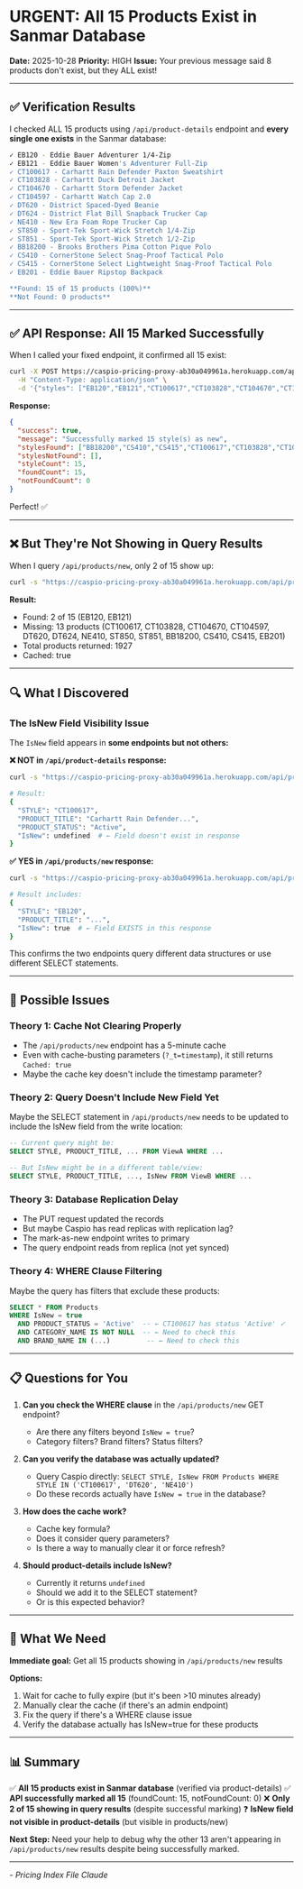 # URGENT: All 15 Products Exist in Sanmar Database

**Date:** 2025-10-28
**Priority:** HIGH
**Issue:** Your previous message said 8 products don't exist, but they ALL exist!

---

## ✅ Verification Results

I checked ALL 15 products using `/api/product-details` endpoint and **every single one exists** in the Sanmar database:

```bash
✓ EB120 - Eddie Bauer Adventurer 1/4-Zip
✓ EB121 - Eddie Bauer Women's Adventurer Full-Zip
✓ CT100617 - Carhartt Rain Defender Paxton Sweatshirt
✓ CT103828 - Carhartt Duck Detroit Jacket
✓ CT104670 - Carhartt Storm Defender Jacket
✓ CT104597 - Carhartt Watch Cap 2.0
✓ DT620 - District Spaced-Dyed Beanie
✓ DT624 - District Flat Bill Snapback Trucker Cap
✓ NE410 - New Era Foam Rope Trucker Cap
✓ ST850 - Sport-Tek Sport-Wick Stretch 1/4-Zip
✓ ST851 - Sport-Tek Sport-Wick Stretch 1/2-Zip
✓ BB18200 - Brooks Brothers Pima Cotton Pique Polo
✓ CS410 - CornerStone Select Snag-Proof Tactical Polo
✓ CS415 - CornerStone Select Lightweight Snag-Proof Tactical Polo
✓ EB201 - Eddie Bauer Ripstop Backpack

**Found: 15 of 15 products (100%)**
**Not Found: 0 products**
```

---

## ✅ API Response: All 15 Marked Successfully

When I called your fixed endpoint, it confirmed all 15 exist:

```bash
curl -X POST https://caspio-pricing-proxy-ab30a049961a.herokuapp.com/api/admin/products/mark-as-new \
  -H "Content-Type: application/json" \
  -d '{"styles": ["EB120","EB121","CT100617","CT103828","CT104670","CT104597","DT620","DT624","NE410","ST850","ST851","BB18200","CS410","CS415","EB201"]}'
```

**Response:**
```json
{
  "success": true,
  "message": "Successfully marked 15 style(s) as new",
  "stylesFound": ["BB18200","CS410","CS415","CT100617","CT103828","CT104597","CT104670","DT620","DT624","EB120","EB121","EB201","NE410","ST850","ST851"],
  "stylesNotFound": [],
  "styleCount": 15,
  "foundCount": 15,
  "notFoundCount": 0
}
```

Perfect! ✅

---

## ❌ But They're Not Showing in Query Results

When I query `/api/products/new`, only 2 of 15 show up:

```bash
curl -s "https://caspio-pricing-proxy-ab30a049961a.herokuapp.com/api/products/new?limit=3000"
```

**Result:**
- Found: 2 of 15 (EB120, EB121)
- Missing: 13 products (CT100617, CT103828, CT104670, CT104597, DT620, DT624, NE410, ST850, ST851, BB18200, CS410, CS415, EB201)
- Total products returned: 1927
- Cached: true

---

## 🔍 What I Discovered

### The IsNew Field Visibility Issue

The `IsNew` field appears in **some endpoints but not others:**

**❌ NOT in `/api/product-details` response:**
```bash
curl -s "https://caspio-pricing-proxy-ab30a049961a.herokuapp.com/api/product-details?styleNumber=CT100617"

# Result:
{
  "STYLE": "CT100617",
  "PRODUCT_TITLE": "Carhartt Rain Defender...",
  "PRODUCT_STATUS": "Active",
  "IsNew": undefined  # ← Field doesn't exist in response
}
```

**✅ YES in `/api/products/new` response:**
```bash
curl -s "https://caspio-pricing-proxy-ab30a049961a.herokuapp.com/api/products/new?limit=5"

# Result includes:
{
  "STYLE": "EB120",
  "PRODUCT_TITLE": "...",
  "IsNew": true  # ← Field EXISTS in this response
}
```

This confirms the two endpoints query different data structures or use different SELECT statements.

---

## 🤔 Possible Issues

### Theory 1: Cache Not Clearing Properly
- The `/api/products/new` endpoint has a 5-minute cache
- Even with cache-busting parameters (`?_t=timestamp`), it still returns `Cached: true`
- Maybe the cache key doesn't include the timestamp parameter?

### Theory 2: Query Doesn't Include New Field Yet
Maybe the SELECT statement in `/api/products/new` needs to be updated to include the IsNew field from the write location:

```sql
-- Current query might be:
SELECT STYLE, PRODUCT_TITLE, ... FROM ViewA WHERE ...

-- But IsNew might be in a different table/view:
SELECT STYLE, PRODUCT_TITLE, ..., IsNew FROM ViewB WHERE ...
```

### Theory 3: Database Replication Delay
- The PUT request updated the records
- But maybe Caspio has read replicas with replication lag?
- The mark-as-new endpoint writes to primary
- The query endpoint reads from replica (not yet synced)

### Theory 4: WHERE Clause Filtering
Maybe the query has filters that exclude these products:

```sql
SELECT * FROM Products
WHERE IsNew = true
  AND PRODUCT_STATUS = 'Active'  -- ← CT100617 has status 'Active' ✓
  AND CATEGORY_NAME IS NOT NULL  -- ← Need to check this
  AND BRAND_NAME IN (...)         -- ← Need to check this
```

---

## 📋 Questions for You

1. **Can you check the WHERE clause** in the `/api/products/new` GET endpoint?
   - Are there any filters beyond `IsNew = true`?
   - Category filters? Brand filters? Status filters?

2. **Can you verify the database was actually updated?**
   - Query Caspio directly: `SELECT STYLE, IsNew FROM Products WHERE STYLE IN ('CT100617', 'DT620', 'NE410')`
   - Do these records actually have `IsNew = true` in the database?

3. **How does the cache work?**
   - Cache key formula?
   - Does it consider query parameters?
   - Is there a way to manually clear it or force refresh?

4. **Should product-details include IsNew?**
   - Currently it returns `undefined`
   - Should we add it to the SELECT statement?
   - Or is this expected behavior?

---

## 🎯 What We Need

**Immediate goal:** Get all 15 products showing in `/api/products/new` results

**Options:**
1. Wait for cache to fully expire (but it's been >10 minutes already)
2. Manually clear the cache (if there's an admin endpoint)
3. Fix the query if there's a WHERE clause issue
4. Verify the database actually has IsNew=true for these products

---

## 📊 Summary

✅ **All 15 products exist in Sanmar database** (verified via product-details)
✅ **API successfully marked all 15** (foundCount: 15, notFoundCount: 0)
❌ **Only 2 of 15 showing in query results** (despite successful marking)
❓ **IsNew field not visible in product-details** (but visible in products/new)

**Next Step:** Need your help to debug why the other 13 aren't appearing in `/api/products/new` results despite being successfully marked.

---

*- Pricing Index File Claude*
